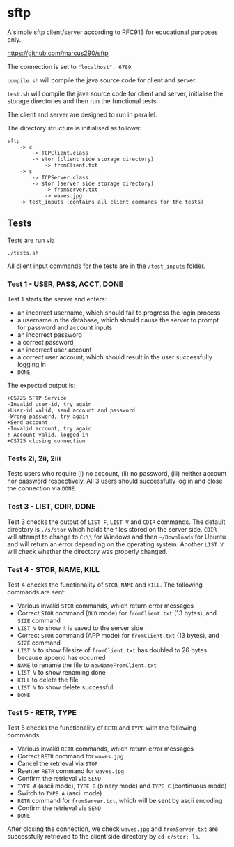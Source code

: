 # sftp
A simple sftp client/server according to RFC913 for educational purposes only.

https://github.com/marcus290/sftp

The connection is set to `"localhost", 6789`.

`compile.sh` will compile the java source code for client and server.

`test.sh` will compile the java source code for client and server, initialise the storage directories and then run the functional tests.

The client and server are designed to run in parallel. 

The directory structure is initialised as follows:
```
sftp
    -> c
        -> TCPClient.class
        -> stor (client side storage directory)
            -> fromClient.txt
    -> s
        -> TCPServer.class
        -> stor (server side storage directory)
            -> fromServer.txt
            -> waves.jpg
    -> test_inputs (contains all client commands for the tests)
```

## Tests
Tests are run via
```
./tests.sh
```
All client input commands for the tests are in the `/test_inputs` folder.

### Test 1 - USER, PASS, ACCT, DONE
Test 1 starts the server and enters:
- an incorrect username, which should fail to progress the login process
- a username in the database, which should cause the server to prompt for password and account inputs
- an incorrect password
- a correct password
- an incorrect user account
- a correct user account, which should result in the user successfully logging in
- `DONE`

The expected output is:
```
+CS725 SFTP Service
-Invalid user-id, try again
+User-id valid, send account and password
-Wrong password, try again
+Send account
-Invalid account, try again
! Account valid, logged-in
+CS725 closing connection
```

### Tests 2i, 2ii, 2iii
Tests users who require (i) no account, (ii) no password, (iii) neither account nor password respectively.
All 3 users should successfully log in and close the connection via `DONE`.

### Test 3 - LIST, CDIR, DONE
Test 3 checks the output of `LIST F`, `LIST V` and `CDIR` commands. The default directory is `./s/stor` which holds the files stored on the server side.
`CDIR` will attempt to change to `C:\\` for Windows and then  `~/Downloads` for Ubuntu and will return an error depending on the operating system. Another `LIST V` will check whether the directory was properly changed.

### Test 4 - STOR, NAME, KILL
Test 4 checks the functionality of `STOR`, `NAME` and `KILL`. The following commands are sent:
- Various invalid `STOR` commands, which return error messages
- Correct `STOR` command (`OLD` mode) for `fromClient.txt` (13 bytes), and `SIZE` command
- `LIST V` to show it is saved to the server side
- Correct `STOR` command (APP mode) for `fromClient.txt` (13 bytes), and `SIZE` command
- `LIST V` to show filesize of `fromClient.txt` has doubled to 26 bytes because append has occurred
- `NAME` to rename the file to `newNameFromClient.txt`
- `LIST V` to show renaming done
- `KILL` to delete the file
- `LIST V` to show delete successful
- `DONE`

### Test 5 - RETR, TYPE
Test 5 checks the functionality of `RETR` and `TYPE` with the following commands:
- Various invalid `RETR` commands, which return error messages
- Correct `RETR` command for `waves.jpg`
- Cancel the retrieval via `STOP`
- Reenter `RETR` command for `waves.jpg`
- Confirm the retrieval via `SEND`
- `TYPE A` (ascii mode), `TYPE B` (binary mode) and `TYPE C` (continuous mode)
- Switch to `TYPE A` (ascii mode)
- `RETR` command for `fromServer.txt`, which will be sent by ascii encoding
- Confirm the retrieval via `SEND`
- `DONE`

After closing the connection, we check `waves.jpg` and `fromServer.txt` are successfully retrieved to the client side directory by `cd c/stor; ls`.
